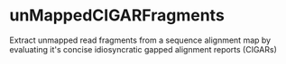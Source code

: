 # unMappedCIGARFragments
Extract unmapped read fragments from a sequence alignment map by evaluating it's concise idiosyncratic gapped alignment reports (CIGARs)